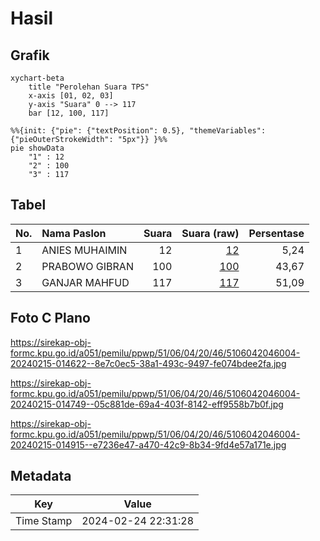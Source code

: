# Hasil

## Grafik

```mermaid
xychart-beta
    title "Perolehan Suara TPS"
    x-axis [01, 02, 03]
    y-axis "Suara" 0 --> 117
    bar [12, 100, 117]
```

```mermaid
%%{init: {"pie": {"textPosition": 0.5}, "themeVariables": {"pieOuterStrokeWidth": "5px"}} }%%
pie showData
    "1" : 12
    "2" : 100
    "3" : 117
```

## Tabel

| No. | Nama Paslon    | Suara | Suara (raw) | Persentase |
|:--- |:-------------- | -----:| -----------:| ----------:|
| 1   | ANIES MUHAIMIN | 12    | [12][p-1]   | 5,24       |
| 2   | PRABOWO GIBRAN | 100   | [100][p-2]  | 43,67      |
| 3   | GANJAR MAHFUD  | 117   | [117][p-3]  | 51,09      |


[p-1]: https://github.com/gigit-pemilu/pemilu-2024-51-bali/blob/main/pilpres/hitung-suara/sub/51-bali/sub/06-bangli/sub/04-kintamani/sub/2046-siakin/sub/004-tps/sub/paslon-1.txt
[p-2]: https://github.com/gigit-pemilu/pemilu-2024-51-bali/blob/main/pilpres/hitung-suara/sub/51-bali/sub/06-bangli/sub/04-kintamani/sub/2046-siakin/sub/004-tps/sub/paslon-2.txt
[p-3]: https://github.com/gigit-pemilu/pemilu-2024-51-bali/blob/main/pilpres/hitung-suara/sub/51-bali/sub/06-bangli/sub/04-kintamani/sub/2046-siakin/sub/004-tps/sub/paslon-3.txt

## Foto C Plano

https://sirekap-obj-formc.kpu.go.id/a051/pemilu/ppwp/51/06/04/20/46/5106042046004-20240215-014622--8e7c0ec5-38a1-493c-9497-fe074bdee2fa.jpg

https://sirekap-obj-formc.kpu.go.id/a051/pemilu/ppwp/51/06/04/20/46/5106042046004-20240215-014749--05c881de-69a4-403f-8142-eff9558b7b0f.jpg

https://sirekap-obj-formc.kpu.go.id/a051/pemilu/ppwp/51/06/04/20/46/5106042046004-20240215-014915--e7236e47-a470-42c9-8b34-9fd4e57a171e.jpg


## Metadata

| Key        | Value               |
| ---------- | ------------------- |
| Time Stamp | 2024-02-24 22:31:28 |



